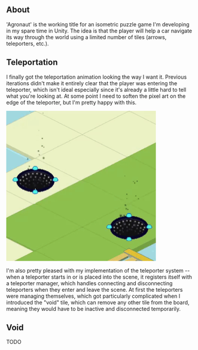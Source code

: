 ## About
'Agronaut' is the working title for an isometric puzzle game I'm developing in my spare time in Unity.
The idea is that the player will help a car navigate its way through the world using a limited number of tiles (arrows, teleporters, etc.).

## Teleportation
I finally got the teleportation animation looking the way I want it. Previous iterations didn't make it entirely clear that the player was entering the teleporter, which isn't ideal especially since it's already a little hard to tell what you're looking at. At some point I need to soften the pixel art on the edge of the teleporter, but I'm pretty happy with this.

![agronaut teleporting](resources/blog/agronaut/agronaut-teleport-loop.gif)

I'm also pretty pleased with my implementation of the teleporter system -- when a teleporter starts in or is placed into the scene, it registers itself with a teleporter manager, which handles connecting and disconnecting teleporters when they enter and leave the scene. At first the teleporters were managing themselves, which got particularly complicated when I introduced the "void" tile, which can remove any other tile from the board, meaning they would have to be inactive and disconnected temporarily.

## Void
TODO